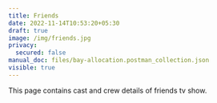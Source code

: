 ```yaml
---
title: Friends
date: 2022-11-14T10:53:20+05:30
draft: true
image: /img/friends.jpg
privacy:
  secured: false
manual_doc: files/bay-allocation.postman_collection.json
visible: true
---
```


This page contains cast and crew details of friends tv show.